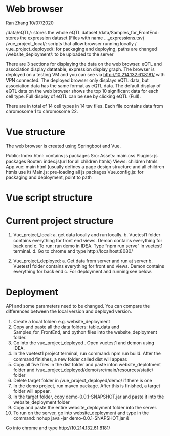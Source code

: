 # Web browser
Ran Zhang
10/07/2020

/data/eQTL/: stores the whole eQTL dataset
/data/Samples_for_FrontEnd: stores the expression dataset (Files with name …_expressions.tsv)
/vue_project_local/: scripts that allow browser running locally
/ vue_project_deployed/: for packaging and deploying, paths are changed
/website_deployment/: to be uploaded to the server

There are 3 sections for displaying the data on the web browser. eQTL and association display datatable, expression display graph. The browser is deployed on a testing VM and you can see via http://10.214.132.61:8181/ with VPN connected. The deployed browser only displays eQTL data, but association data has the same format as eQTL data. The default display of eQTL data on the web browser shows the top 10 significant data for each cell type. Full display of eQTL can be see by clicking eQTL (Full).  


There are in total of 14 cell types in 14 tsv files. Each file contains data from chromosome 1 to chromosome 22. 

# Vue structure

The web browser is created using Springboot and Vue.

Public:
     Index.html: contains js packages
Src:
     Assets: main.css
     Plugins: js packages
     Router: index.js(url for all children htmls)
     Views: children htmls
     App.vue: main html (usually defines a page design structure and all children htmls use it)
     Main.js: pre-loading all js packages
Vue.config.js: for packaging and deployment, point to path

# Vue script structure

<template>
Html content 
</template>
<script>
1 script statement (mostly javascript)：define global variable，establish datatable
2 export default{
         Methods:{
Contains all defined functions
         }
 } 
3 mounted: function(){
Contains all statements that need to be run before the page is loaded, for example hide()
}
</script>

# Current project structure

1.	Vue_project_local: 
a.	get data locally and run locally. 
b.	Vuetest1 folder contains everything for front end views. Demon contains everything for back end
c.	To run: run demo in IDEA. Type “npm run serve” in vuetest1 terminal.
d.	Go to chrome and type http://localhost:8080/

2.	Vue_project_deployed:
a.	Get data from server and run at server
b.	Vuetest1 folder contains everything for front end views. Demon contains everything for back end
c.	For deployment and running see below.

# Deployment

API and some parameters need to be changed. You can compare the differences between the local version and deployed version.

1.	Create a local folder: e.g. website_deployment
2.	Copy and paste all the data folders: table_data and Samples_for_FrontEnd, and python files into the website_deployment folder.
3.	Go into the vue_project_deployed . Open vuetest1 and demon using IDEA. 
4.	In the vuetest1 project terminal, run command: npm run build. After the command finishes, a new folder called dist will appear.
5.	Copy all five files in the dist folder and paste inton website_deplotment folder and /vue_project_deployed/demo/src/main/resources/static/ folder
6.	Delete target folder in /vue_project_deployed/demo/ if there is one
7.	In the demo project, run maven package. After this is finished, a target folder will appear.
8.	In the target folder, copy demo-0.0.1-SNAPSHOT.jar and paste it into the website_deployment folder
9.	Copy and paste the entire website_deployment folder into the server.
10.	To run on the server, go into website_deployment and type in the command: nohup java -jar demo-0.0.1-SNAPSHOT.jar &

Go into chrome and type http://10.214.132.61:8181/






 
